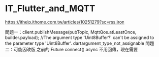 # IT_Flutter_and_MQTT
https://ithelp.ithome.com.tw/articles/10251279?sc=rss.iron

問題一：client.publishMessage(pubTopic, MqttQos.atLeastOnce, builder.payload); //The argument type 'Uint8Buffer?' can't be assigned to the parameter type 'Uint8Buffer'. dartargument_type_not_assignable
問題二：可能因改版 之前的 Future<MqttServerClient> connect() async 不用回傳，現在需要
